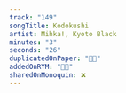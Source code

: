```yaml
---
track: "149"
songTitle: Kodokushi
artist: Mihka!, Kyoto Black
minutes: "3"
seconds: "26"
duplicatedOnPaper: "👍🏻"
addedOnRYM: "👍🏻"
sharedOnMonoquin: ❌
---
```

